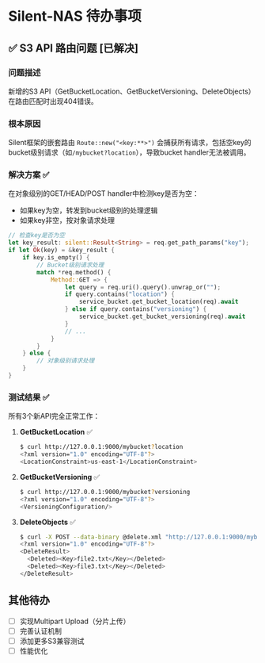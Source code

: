 # Silent-NAS 待办事项

## ✅ S3 API 路由问题 [已解决]

### 问题描述
新增的S3 API（GetBucketLocation、GetBucketVersioning、DeleteObjects）在路由匹配时出现404错误。

### 根本原因
Silent框架的嵌套路由 `Route::new("<key:**>")` 会捕获所有请求，包括空key的bucket级别请求（如`/mybucket?location`），导致bucket handler无法被调用。

### 解决方案 ✅
在对象级别的GET/HEAD/POST handler中检测key是否为空：
- 如果key为空，转发到bucket级别的处理逻辑
- 如果key非空，按对象请求处理

```rust
// 检查key是否为空
let key_result: silent::Result<String> = req.get_path_params("key");
if let Ok(key) = &key_result {
    if key.is_empty() {
        // Bucket级别请求处理
        match *req.method() {
            Method::GET => {
                let query = req.uri().query().unwrap_or("");
                if query.contains("location") {
                    service_bucket.get_bucket_location(req).await
                } else if query.contains("versioning") {
                    service_bucket.get_bucket_versioning(req).await
                }
                // ...
            }
        }
    } else {
        // 对象级别请求处理
    }
}
```

### 测试结果 ✅
所有3个新API完全正常工作：

1. **GetBucketLocation** ✅
   ```bash
   $ curl http://127.0.0.1:9000/mybucket?location
   <?xml version="1.0" encoding="UTF-8"?>
   <LocationConstraint>us-east-1</LocationConstraint>
   ```

2. **GetBucketVersioning** ✅
   ```bash
   $ curl http://127.0.0.1:9000/mybucket?versioning
   <?xml version="1.0" encoding="UTF-8"?>
   <VersioningConfiguration/>
   ```

3. **DeleteObjects** ✅
   ```bash
   $ curl -X POST --data-binary @delete.xml "http://127.0.0.1:9000/mybucket?delete"
   <?xml version="1.0" encoding="UTF-8"?>
   <DeleteResult>
     <Deleted><Key>file2.txt</Key></Deleted>
     <Deleted><Key>file3.txt</Key></Deleted>
   </DeleteResult>
   ```

## 其他待办
- [ ] 实现Multipart Upload（分片上传）
- [ ] 完善认证机制
- [ ] 添加更多S3兼容测试
- [ ] 性能优化
